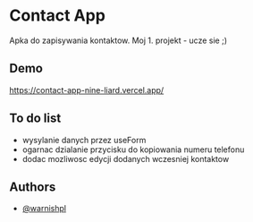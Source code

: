 
# Contact App
Apka do zapisywania kontaktow. Moj 1. projekt - ucze sie ;)

## Demo
https://contact-app-nine-liard.vercel.app/

## To do list
- wysylanie danych przez useForm
- ogarnac dzialanie przycisku do kopiowania numeru telefonu
- dodac mozliwosc edycji dodanych wczesniej kontaktow

## Authors
- [@warnishpl](https://www.github.com/warnishpl)
